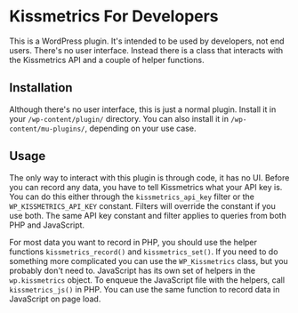 # Kissmetrics For Developers

This is a WordPress plugin.  It's intended to be used by developers, not end users.  There's no user interface.  Instead there is a class that interacts with the Kissmetrics API and a couple of helper functions.

## Installation

Although there's no user interface, this is just a normal plugin.  Install it in your `/wp-content/plugin/` directory.  You can also install it in `/wp-content/mu-plugins/`, depending on your use case.

## Usage

The only way to interact with this plugin is through code, it has no UI.  Before you can record any data, you have to tell Kissmetrics what your API key is.  You can do this either through the `kissmetrics_api_key` filter or the `WP_KISSMETRICS_API_KEY` constant.  Filters will override the constant if you use both.  The same API key constant and filter applies to queries from both PHP and JavaScript.

For most data you want to record in PHP, you should use the helper functions `kissmetrics_record()` and `kissmetrics_set()`.  If you need to do something more complicated you can use the `WP_Kissmetrics` class, but you probably don't need to.  JavaScript has its own set of helpers in the `wp.kissmetrics` object.  To enqueue the JavaScript file with the helpers, call `kissmetrics_js()` in PHP.  You can use the same function to record data in JavaScript on page load.